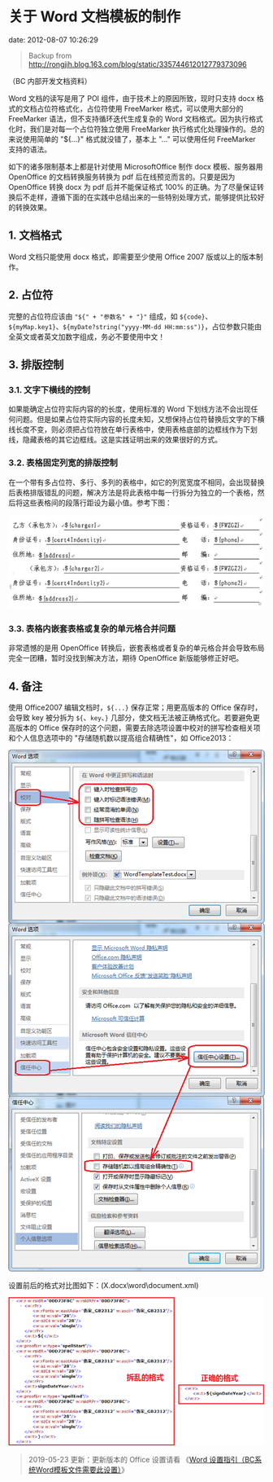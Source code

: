 # 关于 Word 文档模板的制作

date: 2012-08-07 10:26:29

> Backup from <http://rongjih.blog.163.com/blog/static/335744612012779373096>

（BC 内部开发文档资料）

Word 文档的读写是用了 POI 组件，由于技术上的原因所致，现时只支持 docx 格式的文档占位符格式化，占位符使用 FreeMarker 格式，可以使用大部分的 FreeMarker 语法，但不支持循环迭代生成复杂的 Word 文档格式。因为执行格式化时，我们是对每一个占位符独立使用 FreeMarker 执行格式化处理操作的。总的来说使用简单的 "${...}" 格式就没错了，基本上 "..." 可以使用任何 FreeMarker 支持的语法。

如下的诸多限制基本上都是针对使用 MicrosoftOffice 制作 docx 模板、服务器用 OpenOffice 的文档转换服务转换为 pdf 后在线预览而言的。只要是因为 OpenOffice 转换 docx 为 pdf 后并不能保证格式 100% 的正确。为了尽量保证转换后不走样，遵循下面的在实践中总结出来的一些特别处理方式，能够提供比较好的转换效果。

## 1. 文档格式

Word 文档只能使用 docx 格式，即需要至少使用 Office 2007 版或以上的版本制作。

## 2. 占位符

完整的占位符应该由 `"${" + "参数名" + "}"` 组成，如 `${code}`、`${myMap.key1}`、`${myDate?string("yyyy-MM-dd HH:mm:ss")}`，占位参数只能由全英文或者英文加数字组成，务必不要使用中文！

## 3. 排版控制

### 3.1. 文字下横线的控制

如果能确定占位符实际内容的的长度，使用标准的 Word 下划线方法不会出现任何问题。但是如果占位符实际内容的长度未知，又想保持占位符替换后文字的下横线长度不变，则必须把占位符放在单行表格中，使用表格底部的边框线作为下划线，隐藏表格的其它边框线。这是实践证明出来的效果很好的方式。

### 3.2. 表格固定列宽的排版控制

在一个带有多占位符、多行、多列的表格中，如它的列宽宽度不相同，会出现替换后表格排版错乱的问题，解决方法是将此表格中每一行拆分为独立的一个表格，然后将这些表格间的段落行距设为最小值。参考下图：

![图 1](images/word-template-1.png)
 
### 3.3. 表格内嵌套表格或复杂的单元格合并问题

非常遗憾的是用 OpenOffice 转换后，嵌套表格或者复杂的单元格合并会导致布局完全一团糟，暂时没找到解决方法，期待 OpenOffice 新版能够修正好吧。

## 4. 备注

使用 Office2007 编辑文档时，`${...}` 保存正常；用更高版本的 Office 保存时，会导致 key 被分拆为 `${`、`key`、`}` 几部分，使文档无法被正确格式化。若要避免更高版本的 Office 保存时的这个问题，需要去除选项设置中校对的拼写检查相关项和个人信息选项中的 "存储随机数以提高组合精确性"，如 Office2013：

![图 2](images/word-template-2.png)

设置前后的格式对比图如下：(X.docx\word\document.xml)

![图 3](images/word-template-3.png)


> 2019-05-23 更新：更新版本的 Office 设置请看 《[Word 设置指引（BC系统Word模板文件需要此设置）](./2019-01-01-bc-Word设置指引(BC系统Word模板文件需要此设置).md)》